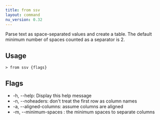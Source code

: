 ```yaml
---
title: from ssv
layout: command
nu_version: 0.32
---
```

Parse text as space-separated values and create a table. The default minimum number of spaces counted as a separator is 2.

## Usage
```shell
> from ssv {flags} 
 ```

## Flags
* -h, --help: Display this help message
* -n, --noheaders: don't treat the first row as column names
* -a, --aligned-columns: assume columns are aligned
* -m, --minimum-spaces <integer>: the minimum spaces to separate columns

